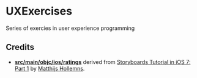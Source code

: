 # UXExercises

Series of exercies in user experience programming

## Credits

* [**src/main/objc/ios/ratings**](https://github.com/OCExercise/UXExercises/tree/master/src/main/objc/ios/ratings) derived from [Storyboards Tutorial in iOS 7: Part 1](http://www.raywenderlich.com/50308/storyboards-tutorial-in-ios-7-part-1) by [Matthijs Hollemns](http://www.raywenderlich.com/u/Hollance).
